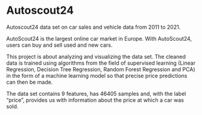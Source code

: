 # Autoscout24
Autoscout24 data set on car sales and vehicle data from 2011 to 2021.

AutoScout24 is the largest online car market in Europe. With AutoScout24, users can buy
and sell used and new cars.

This project is about analyzing and visualizing the data set. The cleaned data is trained
using algorithms from the field of supervised learning (Linear Regression, Decision Tree Regression, 
Random Forest Regression and PCA) in the form of a machine learning model so that precise price 
predictions can then be made.

The data set contains 9 features, has 46405 samples and, with the label “price”,
provides us with information about the price at which a car was sold.
